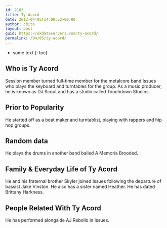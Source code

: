```yaml
---
id: 2183
title: Ty Acord
date: 2012-04-05T14:00:52+00:00
author: chito
layout: post
guid: https://ukdataservers.com/ty-acord/
permalink: /04/05/ty-acord/
---
```


* some text
{: toc}
          
          
## Who is  Ty Acord
                  
                  
                  
Session member turned full-time member for the metalcore band Issues who plays the keyboard and turntables for the group. As a music producer, he is known as DJ Scout and has a studio called Touchdown Studios.
                  
                
                
                
## Prior to Popularity 
                  
                  
                  
He started off as a beat maker and turntablist, playing with rappers and hip hop groups.
                  
                
                
                
## Random data 
                  
                  
                  
He plays the drums in another band balled A Memoria Brooded.
                  
                
                
                
## Family & Everyday Life of Ty Acord
                  
                  
                  
He and his fraternal brother Skyler joined Issues following the departure of bassist Jake Vinston. He also has a sister named Heather. He has dated Brittany Harkness.
                  
                
                
                
## People Related With  Ty Acord
                  
                  
                  
He has performed alongside AJ Rebollo in Issues.
                  
                
              
            
          
          
          
    
    
  

